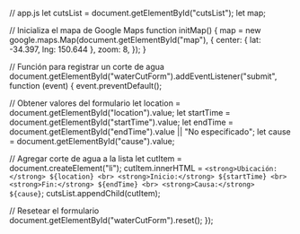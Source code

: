 // app.js
let cutsList = document.getElementById("cutsList");
let map;

// Inicializa el mapa de Google Maps
function initMap() {
  map = new google.maps.Map(document.getElementById("map"), {
    center: { lat: -34.397, lng: 150.644 },
    zoom: 8,
  });
}

// Función para registrar un corte de agua
document.getElementById("waterCutForm").addEventListener("submit", function (event) {
  event.preventDefault();

  // Obtener valores del formulario
  let location = document.getElementById("location").value;
  let startTime = document.getElementById("startTime").value;
  let endTime = document.getElementById("endTime").value || "No especificado";
  let cause = document.getElementById("cause").value;

  // Agregar corte de agua a la lista
  let cutItem = document.createElement("li");
  cutItem.innerHTML = `<strong>Ubicación:</strong> ${location} <br>
                       <strong>Inicio:</strong> ${startTime} <br>
                       <strong>Fin:</strong> ${endTime} <br>
                       <strong>Causa:</strong> ${cause}`;
  cutsList.appendChild(cutItem);

  // Resetear el formulario
  document.getElementById("waterCutForm").reset();
});
